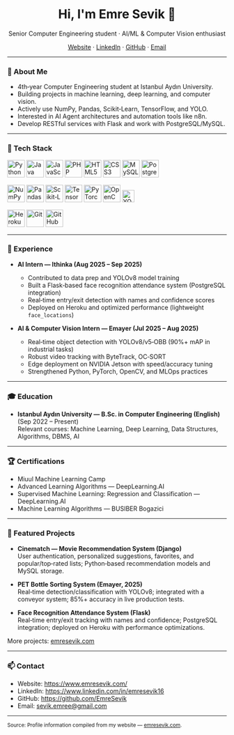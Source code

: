 <h1 align="center">Hi, I'm Emre Sevik 👋</h1>
<p align="center">
  Senior Computer Engineering student · AI/ML & Computer Vision enthusiast
</p>

<p align="center">
  <a href="https://www.emresevik.com/">Website</a> ·
  <a href="https://www.linkedin.com/in/emresevik16">LinkedIn</a> ·
  <a href="https://github.com/EmreSevik">GitHub</a> ·
  <a href="mailto:sevik.emree@gmail.com">Email</a>
</p>

---

### 🚀 About Me
- 4th‑year Computer Engineering student at Istanbul Aydın University.  
- Building projects in machine learning, deep learning, and computer vision.  
- Actively use NumPy, Pandas, Scikit‑Learn, TensorFlow, and YOLO.  
- Interested in AI Agent architectures and automation tools like n8n.  
- Develop RESTful services with Flask and work with PostgreSQL/MySQL.

---

### 🧰 Tech Stack

<!-- Languages -->
<p align="left">
  <img src="https://cdn.jsdelivr.net/gh/devicons/devicon/icons/python/python-original.svg" height="40" alt="Python" />
  <img src="https://cdn.jsdelivr.net/gh/devicons/devicon/icons/java/java-original.svg" height="40" alt="Java" />
  <img src="https://cdn.jsdelivr.net/gh/devicons/devicon/icons/javascript/javascript-original.svg" height="40" alt="JavaScript" />
  <img src="https://cdn.jsdelivr.net/gh/devicons/devicon/icons/php/php-original.svg" height="40" alt="PHP" />
  <img src="https://cdn.jsdelivr.net/gh/devicons/devicon/icons/html5/html5-original.svg" height="40" alt="HTML5" />
  <img src="https://cdn.jsdelivr.net/gh/devicons/devicon/icons/css3/css3-original.svg" height="40" alt="CSS3" />
  <img src="https://cdn.jsdelivr.net/gh/devicons/devicon/icons/mysql/mysql-original.svg" height="40" alt="MySQL" />
  <img src="https://cdn.jsdelivr.net/gh/devicons/devicon/icons/postgresql/postgresql-original.svg" height="40" alt="PostgreSQL" />
</p>

<!-- ML / CV -->
<p align="left">
  <img src="https://cdn.jsdelivr.net/gh/devicons/devicon/icons/numpy/numpy-original.svg" height="40" alt="NumPy" />
  <img src="https://cdn.jsdelivr.net/gh/devicons/devicon/icons/pandas/pandas-original.svg" height="40" alt="Pandas" />
  <img src="https://cdn.jsdelivr.net/gh/devicons/devicon/icons/scikitlearn/scikitlearn-original.svg" height="40" alt="Scikit‑Learn" />
  <img src="https://cdn.jsdelivr.net/gh/devicons/devicon/icons/tensorflow/tensorflow-original.svg" height="40" alt="TensorFlow" />
  <img src="https://cdn.jsdelivr.net/gh/devicons/devicon/icons/pytorch/pytorch-original.svg" height="40" alt="PyTorch" />
  <img src="https://cdn.jsdelivr.net/gh/devicons/devicon/icons/opencv/opencv-original.svg" height="40" alt="OpenCV" />
  <img src="https://img.shields.io/badge/YOLO-Object%20Detection-000?style=for-the-badge" height="28" alt="YOLO" />
</p>

<!-- Web / DevOps / Tools -->
<p align="left">
  <img src="https://cdn.jsdelivr.net/gh/devicons/devicon/icons/heroku/heroku-original.svg" height="40" alt="Heroku" />
  <img src="https://cdn.jsdelivr.net/gh/devicons/devicon/icons/git/git-original.svg" height="40" alt="Git" />
  <img src="https://cdn.jsdelivr.net/gh/devicons/devicon/icons/github/github-original.svg" height="40" alt="GitHub" />
</p>

---

### 💼 Experience
- **AI Intern — Ithinka (Aug 2025 – Sep 2025)**  
  - Contributed to data prep and YOLOv8 model training  
  - Built a Flask‑based face recognition attendance system (PostgreSQL integration)  
  - Real‑time entry/exit detection with names and confidence scores  
  - Deployed on Heroku and optimized performance (lightweight `face_locations`)

- **AI & Computer Vision Intern — Emayer (Jul 2025 – Aug 2025)**  
  - Real‑time object detection with YOLOv8/v5‑OBB (90%+ mAP in industrial tasks)  
  - Robust video tracking with ByteTrack, OC‑SORT  
  - Edge deployment on NVIDIA Jetson with speed/accuracy tuning  
  - Strengthened Python, PyTorch, OpenCV, and MLOps practices

---

### 🎓 Education
- **Istanbul Aydın University — B.Sc. in Computer Engineering (English)** (Sep 2022 – Present)  
  Relevant courses: Machine Learning, Deep Learning, Data Structures, Algorithms, DBMS, AI

---

### 🏆 Certifications
- Miuul Machine Learning Camp  
- Advanced Learning Algorithms — DeepLearning.AI  
- Supervised Machine Learning: Regression and Classification — DeepLearning.AI  
- Machine Learning Algorithms — BUSIBER Bogazici

---

### 🧩 Featured Projects
- **Cinematch — Movie Recommendation System (Django)**  
  User authentication, personalized suggestions, favorites, and popular/top‑rated lists; Python‑based recommendation models and MySQL storage.

- **PET Bottle Sorting System (Emayer, 2025)**  
  Real‑time detection/classification with YOLOv8; integrated with a conveyor system; 85%+ accuracy in live production tests.

- **Face Recognition Attendance System (Flask)**  
  Real‑time entry/exit tracking with names and confidence; PostgreSQL integration; deployed on Heroku with performance optimizations.

More projects: <a href="https://www.emresevik.com/">emresevik.com</a>

---

### 📫 Contact
- Website: https://www.emresevik.com/  
- LinkedIn: https://www.linkedin.com/in/emresevik16  
- GitHub: https://github.com/EmreSevik  
- Email: sevik.emree@gmail.com

---

<sub>Source: Profile information compiled from my website — <a href="https://www.emresevik.com/">emresevik.com</a>.</sub>
